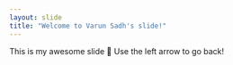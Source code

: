 ```yaml
---
layout: slide
title: "Welcome to Varun Sadh's slide!"
---
```

This is my awesome slide :tada:
Use the left arrow to go back!

